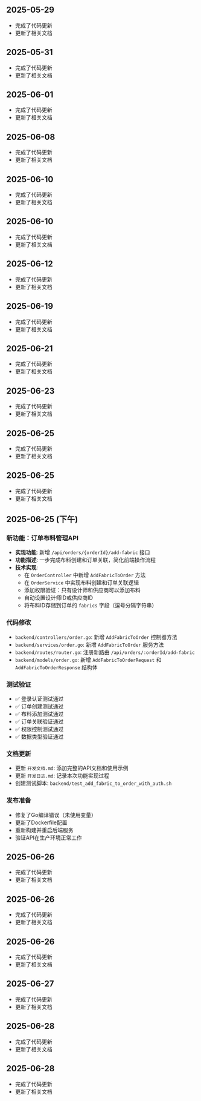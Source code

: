 ## 2025-05-29
- 完成了代码更新
- 更新了相关文档

## 2025-05-31
- 完成了代码更新
- 更新了相关文档

## 2025-06-01
- 完成了代码更新
- 更新了相关文档

## 2025-06-08
- 完成了代码更新
- 更新了相关文档

## 2025-06-10
- 完成了代码更新
- 更新了相关文档

## 2025-06-10
- 完成了代码更新
- 更新了相关文档

## 2025-06-12
- 完成了代码更新
- 更新了相关文档

## 2025-06-19
- 完成了代码更新
- 更新了相关文档

## 2025-06-21
- 完成了代码更新
- 更新了相关文档

## 2025-06-23
- 完成了代码更新
- 更新了相关文档

## 2025-06-25
- 完成了代码更新
- 更新了相关文档

## 2025-06-25
- 完成了代码更新
- 更新了相关文档

## 2025-06-25 (下午)
### 新功能：订单布料管理API
- **实现功能**: 新增 `/api/orders/{orderId}/add-fabric` 接口
- **功能描述**: 一步完成布料创建和订单关联，简化前端操作流程
- **技术实现**:
  - 在 `OrderController` 中新增 `AddFabricToOrder` 方法
  - 在 `OrderService` 中实现布料创建和订单关联逻辑
  - 添加权限验证：只有设计师和供应商可以添加布料
  - 自动设置设计师ID或供应商ID
  - 将布料ID存储到订单的 `fabrics` 字段（逗号分隔字符串）

### 代码修改
- `backend/controllers/order.go`: 新增 `AddFabricToOrder` 控制器方法
- `backend/services/order.go`: 新增 `AddFabricToOrder` 服务方法
- `backend/routes/router.go`: 注册新路由 `/api/orders/:orderId/add-fabric`
- `backend/models/order.go`: 新增 `AddFabricToOrderRequest` 和 `AddFabricToOrderResponse` 结构体

### 测试验证
- ✅ 登录认证测试通过
- ✅ 订单创建测试通过
- ✅ 布料添加测试通过
- ✅ 订单关联验证通过
- ✅ 权限控制测试通过
- ✅ 数据类型验证通过

### 文档更新
- 更新 `开发文档.md`: 添加完整的API文档和使用示例
- 更新 `开发日志.md`: 记录本次功能实现过程
- 创建测试脚本: `backend/test_add_fabric_to_order_with_auth.sh`

### 发布准备
- 修复了Go编译错误（未使用变量）
- 更新了Dockerfile配置
- 重新构建并重启后端服务
- 验证API在生产环境正常工作

## 2025-06-26
- 完成了代码更新
- 更新了相关文档

## 2025-06-26
- 完成了代码更新
- 更新了相关文档

## 2025-06-26
- 完成了代码更新
- 更新了相关文档

## 2025-06-27
- 完成了代码更新
- 更新了相关文档

## 2025-06-28
- 完成了代码更新
- 更新了相关文档

## 2025-06-28
- 完成了代码更新
- 更新了相关文档

